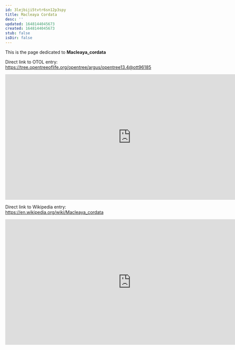 ```yaml
---
id: 3lejbiji5tvtr6sn12p3spy
title: Macleaya Cordata
desc: ''
updated: 1648144045673
created: 1648144045673
stub: false
isDir: false
---
```

This is the page dedicated to **Macleaya_cordata**


Direct link to OTOL entry: https://tree.opentreeoflife.org/opentree/argus/opentree13.4@ott96185



<html>
    <body>
    <iframe src="https://tree.opentreeoflife.org/opentree/argus/opentree13.4@ott96185"
    width="800" height="400" frameborder="0" allowfullscreen> </iframe>
    </body>
</html>
    


Direct link to Wikipedia entry: https://en.wikipedia.org/wiki/Macleaya_cordata



<html>
    <body>
    <iframe src="https://en.wikipedia.org/wiki/Macleaya_cordata"
    width="800" height="400" frameborder="0" allowfullscreen> </iframe>
    </body>
</html>
    
